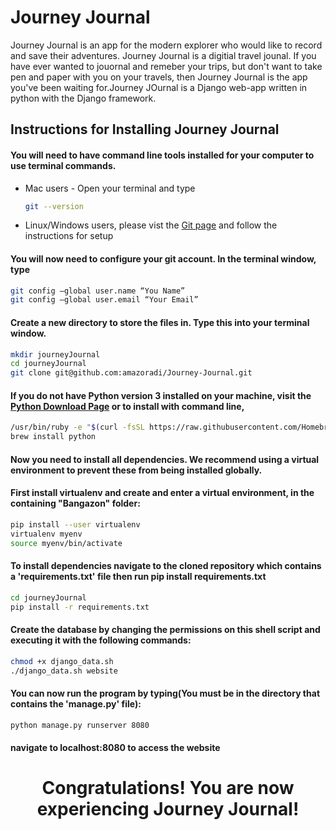 # Journey Journal
Journey Journal is an app for the modern explorer who would like to record and save their adventures. Journey Journal is a digitial travel jounal. If you have ever wanted to jouornal and remeber your trips, but don't want to take pen and paper with you on your travels, then Journey Journal is the app you've been waiting for.Journey JOurnal is a Django web-app written in python with the Django framework. 

<h2>Instructions for Installing Journey Journal</h2>

<h4> You will need to have command line tools installed for your computer to use terminal commands.
</h4>

  * Mac users - Open your terminal and type

    ```sh
    git --version
    ```

  * Linux/Windows users, please vist the [Git page](https://git-scm.com/book/en/v2/Getting-Started-Installing-Git) and follow the instructions for setup

<h4>You will now need to configure your git account. In the terminal window, type</h4>

  ```sh
  git config –global user.name “You Name”
  git config –global user.email “Your Email”
  ```

#### Create a new directory to store the files in. Type this into your terminal window.

  ```sh
  mkdir journeyJournal
  cd journeyJournal
  git clone git@github.com:amazoradi/Journey-Journal.git
  ```

#### If you do not have Python version 3 installed on your machine, visit the [Python Download Page](https://www.python.org/downloads/) or to install with command line,

```sh
/usr/bin/ruby -e "$(curl -fsSL https://raw.githubusercontent.com/Homebrew/install/master/install)"
brew install python
```


#### Now you need to install all dependencies. We recommend using a virtual environment to prevent these from being installed globally.

#### First install virtualenv and create and enter a virtual environment, in the containing "Bangazon" folder:
```sh
pip install --user virtualenv
virtualenv myenv
source myenv/bin/activate
```
#### To install dependencies navigate to the cloned repository which contains a 'requirements.txt' file then run pip install requirements.txt

```sh
cd journeyJournal
pip install -r requirements.txt
```

#### Create the database by changing the permissions on this shell script and executing it with the following commands:

```sh
chmod +x django_data.sh
./django_data.sh website
```


#### You can now run the program by typing(You must be in the directory that contains the 'manage.py' file):

```sh
python manage.py runserver 8080
```
 #### navigate to localhost:8080 to access the website
 <h1 style="text-align:center; font-weight: bold;">Congratulations! You are now experiencing Journey Journal! </h1>

